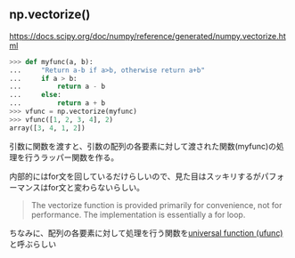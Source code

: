 ## np.vectorize()
https://docs.scipy.org/doc/numpy/reference/generated/numpy.vectorize.html

```python
>>> def myfunc(a, b):
...     "Return a-b if a>b, otherwise return a+b"
...     if a > b:
...         return a - b
...     else:
...         return a + b
>>> vfunc = np.vectorize(myfunc)
>>> vfunc([1, 2, 3, 4], 2)
array([3, 4, 1, 2])
```

引数に関数を渡すと、引数の配列の各要素に対して渡された関数(myfunc)の処理を行うラッパー関数を作る。

内部的にはfor文を回しているだけらしいので、見た目はスッキリするがパフォーマンスはfor文と変わらないらしい。

> The vectorize function is provided primarily for convenience, not for performance. The implementation is essentially a for loop.



ちなみに、配列の各要素に対して処理を行う関数を[universal function (ufunc)](https://docs.scipy.org/doc/numpy/reference/ufuncs.html)と呼ぶらしい
